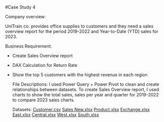 #Case Study 4

Company overview:

UniTrain co. provides office supplies to customers and they need a  sales overview report for the period 2019-2022 and Year-to-Date (YTD) sales for 2023.

Business Requirement:
- Create Sales Overview report
- DAX Calculation for Return Rate
- Show the top 5 customers with the highest revenue in each region

  File Descriptions:
  I used Power Query + Power Pivot to clean and create relationships between datasets. To create Sales Overview report, I used charts to show the total sales, sales per year and quarter for 2019-2022 to compare 2023 sales charts.

  Datasets:
[Customer.csv](https://github.com/user-attachments/files/16135291/Customer.csv)
[Sales New.xlsx](https://github.com/user-attachments/files/16135290/Sales.New.xlsx)
[Product.xlsx](https://github.com/user-attachments/files/16135289/Product.xlsx)
[Exchange.xlsx](https://github.com/user-attachments/files/16135287/Exchange.xlsx)
[East.xlsx](https://github.com/user-attachments/files/16135295/East.xlsx)
[Central.xlsx](https://github.com/user-attachments/files/16135294/Central.xlsx)
[West.xlsx](https://github.com/user-attachments/files/16135293/West.xlsx)
[South.xlsx](https://github.com/user-attachments/files/16135292/South.xlsx)
